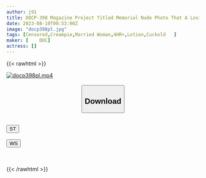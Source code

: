 ```yaml
---
author: j91
title: DOCP-398 Magazine Project Titled Memorial Nude Photo That A Loving Couple Wants To Leave And Deceived His Wife, Cuckolded At A Bare-skin Contact Fake Photo Session With An Unfaithful Ji Po Man And Verified! ! Younger Than Her Husband And Ticking Backward Ji ○ Po Is Super Close To 3cm To Ma ○ Co And His Wife's Sudden Lust! ? Raw Vaginal Cum Shot Even Though My Husband Is Nearby... 13
date: 2023-08-10T00:53:00Z
image: "docp398pl.jpg"
tags: [Censored,Creampie,Married Woman,4HR+,Lotion,Cuckold	 ]
maker: [	DOC]
actress: []
---
```



{{< rawhtml >}}

<div class="video" data-videoid="GQZ3ZmJvLZH1w9d">
    <a href="javascript:;">
        <img src="https://my.j91.asia/posts/docp398pl/docp398pl.jpg" width="WIDTH" height="HEIGHT" alt="docp398pl.mp4" loading="lazy">
    </a>
</div>

<script type="text/javascript" src="https://j91.asia/asset/on-demand-st.js"></script>

<br>
  <link rel="stylesheet" href="https://j91.asia/asset/bs5.css">
  
  <center>
  <button class="btn btn-primary" type="button" data-bs-toggle="collapse" data-bs-target=".multi-collapse" aria-expanded="false" aria-controls="multiCollapseExample1 multiCollapseExample2"><h2>Download</h2></button></center>
</p>
<div class="row">
  <div class="col">
    <div class="collapse multi-collapse" id="multiCollapseExample1">
      <div class="card card-body">
	      	      <br>
<div class="buttons">  
<a href="https://streamtape.to/v/GQZ3ZmJvLZH1w9d"><button class="btn-hover color-3"><i class="fa fa-download"></i> ST</button></a></div>
    </div>
  </div>
</div>
  <div class="col">
    <div class="collapse multi-collapse" id="multiCollapseExample2">
      <div class="card card-body">
	      <br>
<div class="buttons">
    <a href="https://wolfstream.tv/p1gcuxvn3lws"><button class="btn-hover color-9"><i class="fa fa-download"></i> WS</button></a></div>
<br><br>
      </div>
    </div>
  </div>
</div>

{{< /rawhtml >}}
